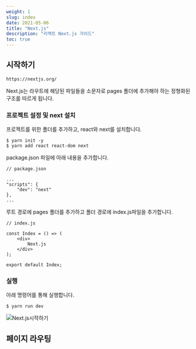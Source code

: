 ```yaml
---
weight: 1
slug: index
date: 2021-05-06
title: "Next.js"
description: "리액트 Next.js 가이드"
toc: true
---
```


## 시작하기

`https://nextjs.org/`

Next.js는 라우트에 해당된 파일들을 소문자로 pages 폴더에 추가해야 하는 정형화된 구조를 따르게 됩니다. 


### 프로젝트 설정 및 next 설치

프로젝트를 위한 폴더를 추가하고, react와 next를 설치합니다.
```
$ yarn init -y
$ yarn add react react-dom next
```

package.json 파일에 아래 내용을 추가합니다.
```
// package.json

...
"scripts": {
    "dev": "next"
},
...

```

루트 경로에 pages 폴더를 추가하고 폴더 경로에 index.js파일을 추가합니다.
```
// index.js

const Index = () => (
    <div>
        Next.js
    </div>
);

export default Index;
```

### 실행

아래 명령어를 통해 실행합니다.
```
$ yarn run dev
```

![Next.js시작하기](/docs/front/react/plugin/nextjs/01.png)

## 페이지 라우팅
